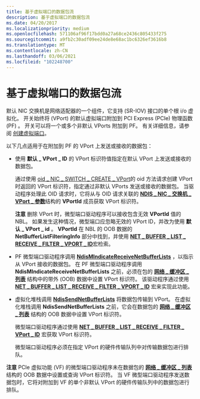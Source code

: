 ```yaml
---
title: 基于虚拟端口的数据包流
description: 基于虚拟端口的数据包流
ms.date: 04/20/2017
ms.localizationpriority: medium
ms.openlocfilehash: 571106af96f17bdd0a27a68ce2436c805433f275
ms.sourcegitcommit: a9fb2c30adf09ee24de8e68ac1bc6326ef3616b8
ms.translationtype: MT
ms.contentlocale: zh-CN
ms.lasthandoff: 03/06/2021
ms.locfileid: "102248700"
---
```

# <a name="packet-flow-over-a-virtual-port"></a>基于虚拟端口的数据包流


默认 NIC 交换机是网络适配器的一个组件，它支持 (SR-IOV) 接口的单个根 i/o 虚拟化。 开关始终将 (VPort) 的默认虚拟端口附加到 PCI Express (PCIe) 物理函数 (PF) 。 开关可以将一个或多个非默认 VPorts 附加到 PF。 有关详细信息，请参阅 [创建虚拟端口](creating-a-virtual-port.md)。

以下几点适用于在附加到 PF 的 VPort 上发送或接收的数据包：

-   使用 **默认 \_ VPort \_ ID** 的 VPort 标识符值指定在默认 VPort 上发送或接收的数据包。

    通过使用 [oid \_ NIC \_ SWITCH \_ CREATE \_ VPort](./oid-nic-switch-create-vport.md)的 oid 方法请求创建 VPort 时返回的 VPort 标识符，指定通过非默认 VPorts 发送或接收的数据包。 当驱动程序处理此 OID 请求时，它将从与 OID 请求关联的 [**NDIS \_ NIC \_ 交换机 \_ VPort \_ 参数**](/windows-hardware/drivers/ddi/ntddndis/ns-ntddndis-_ndis_nic_switch_vport_parameters)结构的 **VPortId** 成员获取 VPort 标识符。

    **注意**  删除 VPort 时，微型端口驱动程序可以接收包含无效 **VPortId** 值的 NBL。 如果发生这种情况，微型端口应忽略无效的 VPort ID，并改为使用 **默认 \_ VPort \_ id** 。 **VPortId** 在 NBL 的 OOB 数据的 **NetBufferListFilteringInfo** 部分中找到，并使用 [**NET \_ BUFFER \_ LIST \_ RECEIVE \_ FILTER \_ VPORT \_ ID**](/windows-hardware/drivers/ddi/ndis/nf-ndis-net_buffer_list_receive_filter_vport_id)宏检索。

     

-   PF 微型端口驱动程序调用 [**NdisMIndicateReceiveNetBufferLists**](/windows-hardware/drivers/ddi/ndis/nf-ndis-ndismindicatereceivenetbufferlists) ，以指示从 VPort 接收的数据包。 在 PF 微型端口驱动程序调用 **NdisMIndicateReceiveNetBufferLists** 之前，必须在包的 [**网络 \_ 缓冲区 \_ 列表**](/windows-hardware/drivers/ddi/nbl/ns-nbl-net_buffer_list) 结构中的带外 (OOB) 数据中设置 VPort 标识符。 该驱动程序通过使用 [**NET \_ BUFFER \_ LIST \_ RECEIVE \_ FILTER \_ VPORT \_ ID**](/windows-hardware/drivers/ddi/ndis/nf-ndis-net_buffer_list_receive_filter_vport_id) 宏来实现此功能。

-   虚拟化堆栈调用 [**NdisSendNetBufferLists**](/windows-hardware/drivers/ddi/ndis/nf-ndis-ndissendnetbufferlists) 将数据包传输到 VPort。 在虚拟化堆栈调用 **NdisSendNetBufferLists** 之前，它会在数据包的 [**网络 \_ 缓冲区 \_ 列表**](/windows-hardware/drivers/ddi/nbl/ns-nbl-net_buffer_list) 结构的 OOB 数据中设置 VPort 标识符。

    微型端口驱动程序通过使用 [**NET \_ BUFFER \_ LIST \_ RECEIVE \_ FILTER \_ VPort \_ ID**](/windows-hardware/drivers/ddi/ndis/nf-ndis-net_buffer_list_receive_filter_vport_id) 宏获取 VPort 标识符。

    微型端口驱动程序必须在指定 VPort 的硬件传输队列中对传输数据包进行排队。

**注意**  PCIe 虚拟功能 (VF) 的微型端口驱动程序未在数据包的 [**网络 \_ 缓冲区 \_ 列表**](/windows-hardware/drivers/ddi/nbl/ns-nbl-net_buffer_list) 结构的 OOB 数据中设置或查询 VPort 标识符。 当 VF 微型端口驱动程序发送数据包时，它将对附加到 VF 的单个非默认 VPort 的硬件传输队列中的数据包进行排队。

 

 

